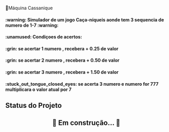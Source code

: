 📍Máquina Cassanique

<h4>:warning: Simulador de um jogo Caça-níqueis aonde tem 3 sequencia de numero de 1-7 :warning: <h4> 
<h4> :unamused: Condiçoes de acertos:</h4>
<h4><p>:grin: se acertar 1 numero , recebera + 0.25 de valor</p></h3>
<h4><p>:grin: se acertar 2 numero ,  recebera + 0.50 de valor</p></h4>
<h4><p>:grin: se acertar 3 numero ,  recebera + 1.50 de valor</p></h4>
<h4><p>:stuck_out_tongue_closed_eyes: se acerta 3 numero e numero for 777 multiplicara o valor atual por 7</p></h4>


## Status do Projeto
<h2 align="center"> 
	🚧  Em construção...  🚧
</h2>
